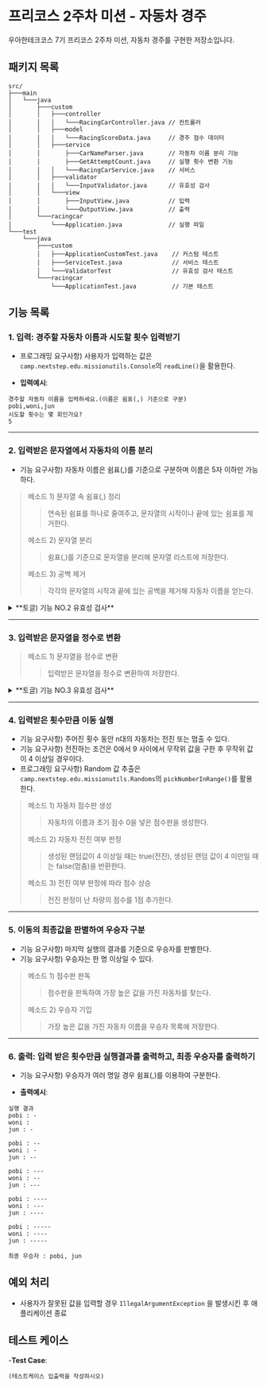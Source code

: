 # 프리코스 2주차 미션 - 자동차 경주

우아한테크코스 7기 프리코스 2주차 미션, 자동차 경주를 구현한 저장소입니다.

## 패키지 목록

```
src/
├───main
│   └───java
│       ├───custom
│       │   ├───controller
│       │   │   └───RacingCarController.java // 컨트롤러
│       │   ├───model
│       │   │   └───RacingScoreData.java     // 경주 점수 데이터
│       │   ├───service
│       │       ├───CarNameParser.java       // 자동차 이름 분리 기능
│       │       ├───GetAttemptCount.java     // 실행 횟수 변환 기능
│       │   │   └───RacingCarService.java    // 서비스
│       │   ├───validator
│       │   │   └───InputValidator.java      // 유효성 검사
│       │   └───view
│       │       ├───InputView.java           // 입력
│       │       └───OutputView.java          // 출력
│       └───racingcar
│           └───Application.java             // 실행 파일
└───test
    └───java
        ├───custom
        │   ├───ApplicationCustomTest.java    // 커스텀 테스트
        │   ├───ServiceTest.java              // 서비스 테스트
        │   └───ValidatorTest                 // 유효성 검사 테스트
        └───racingcar 
            └───ApplicationTest.java          // 기본 테스트
```

## 기능 목록

### 1. 입력: 경주할 자동차 이름과 시도할 횟수 입력받기

- 프로그래밍 요구사항) 사용자가 입력하는 값은 `camp.nextstep.edu.missionutils.Console`의 `readLine()`을 활용한다.

- **입력예시**:

```입력예시
경주할 자동차 이름을 입력하세요.(이름은 쉼표(,) 기준으로 구분)
pobi,woni,jun
시도할 횟수는 몇 회인가요?
5
```

---

### 2. 입력받은 문자열에서 자동차의 이름 분리

- 기능 요구사항) 자동차 이름은 쉼표(,)를 기준으로 구분하며 이름은 5자 이하만 가능하다.

> 메소드 1) 문자열 속 쉼표(,) 정리
>> 연속된 쉼표를 하나로 줄여주고, 문자열의 시작이나 끝에 있는 쉼표를 제거한다.
>
> 메소드 2) 문자열 분리
>> 쉼표(,)를 기준으로 문자열을 분리해 문자열 리스트에 저장한다.
>
> 메소드 3) 공백 제거
>> 각각의 문자열의 시작과 끝에 있는 공백을 제거해 자동차 이름을 얻는다.

<details>
<summary>**토글) 기능 NO.2 유효성 검사**</summary>

> - 자동차 이름이 null 이거나 빈 문자열이거나 공백으로만 구성되어 있을 때 예외처리한다.
>
> - 자동차가 2대 미만으로 입력되었을때 예외처리한다. (자동차 **경주** 이기 때문에 경주가 성립하려면 2대 이상 필요)
>
> - 자동차의 이름이 5자 초과일 때 예외처리한다.
>
> - 자동차 이름이 중복되었을때 예외처리한다.
>
> - 자동차 이름에 공백이 포함될 때 예외처리한다.
>
> - (커스텀) 자동차 이름에 알파벳과 한글 외의 문자가 포함되어 있을 때 예외처리한다.

</details>

---

### 3. 입력받은 문자열을 정수로 변환

> 메소드 1) 문자열을 정수로 변환
>> 입력받은 문자열을 정수로 변환하여 저장한다.

<details>
<summary>**토글) 기능 NO.3 유효성 검사**</summary>

> - 실행 횟수가 null 이거나 빈 문자열이거나 공백으로만 구성되어 있을 때 예외처리한다.
>
> - 실행 횟수에 숫자 외의 문자가 포함되어 있을 때 예외처리한다.
>
> - 실행 횟수가 int 타입의 범위를 초과하여 오버플로우가 발생하면 예외처리한다.
>
> - 실행 횟수가 1회 미만 일 때 예외처리한다.

</details>

---

### 4. 입력받은 횟수만큼 이동 실행

- 기능 요구사항) 주어진 횟수 동안 n대의 자동차는 전진 또는 멈출 수 있다.
- 기능 요구사항) 전진하는 조건은 0에서 9 사이에서 무작위 값을 구한 후 무작위 값이 4 이상일 경우이다.
- 프로그래밍 요구사항) Random 값 추출은 `camp.nextstep.edu.missionutils.Randoms`의 `pickNumberInRange()`를 활용한다.

> 메소드 1) 자동차 점수판 생성
>> 자동차의 이름과 초기 점수 0을 넣은 점수판을 생성한다.
>
> 메소드 2) 자동차 전진 여부 판정
>> 생성된 랜덤값이 4 이상일 때는 true(전진), 생성된 랜덤 값이 4 미만일 때는 false(멈춤)을 반환한다.
>
> 메소드 3) 전진 여부 판정에 따라 점수 상승
>> 전진 판정이 난 차량의 점수를 1점 추가한다.

---

### 5. 이동의 최종값을 판별하여 우승자 구분

- 기능 요구사항) 마지막 실행의 결과를 기준으로 우승자를 판별한다.
- 기능 요구사항) 우승자는 한 명 이상일 수 있다.

> 메소드 1) 점수판 판독
>> 점수판을 판독하여 가장 높은 값을 가진 자동차를 찾는다.
>
> 메소드 2) 우승자 기입
>> 가장 높은 값을 가진 자동차 이름을 우승자 목록에 저장한다.

---

### 6. 출력: 입력 받은 횟수만큼 실행결과를 출력하고, 최종 우승자를 출력하기

- 기능 요구사항) 우승자가 여러 명일 경우 쉼표(,)를 이용하여 구분한다.

- **출력예시**:

```출력예시
실행 결과
pobi : -
woni : 
jun : -

pobi : --
woni : -
jun : --

pobi : ---
woni : --
jun : ---

pobi : ----
woni : ---
jun : ----

pobi : -----
woni : ----
jun : -----

최종 우승자 : pobi, jun
```

## 예외 처리

- 사용자가 잘못된 값을 입력할 경우 `IllegalArgumentException` 을 발생시킨 후 애플리케이션 종료

## 테스트 케이스

-**Test Case**:

```테스트케이스
(테스트케이스 입출력을 작성하시오)
```